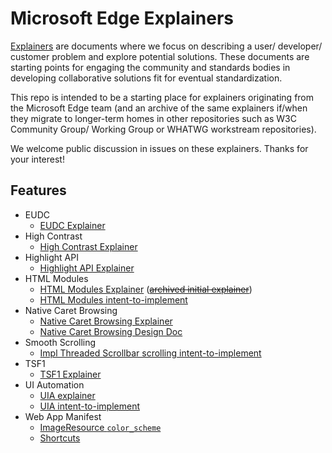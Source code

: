 # Microsoft Edge Explainers

[Explainers](https://w3ctag.github.io/explainers) are documents where we focus on describing a user/ developer/ customer problem and explore potential solutions. These documents are starting points for engaging the community and standards bodies in developing collaborative solutions fit for eventual standardization.

This repo is intended to be a starting place for explainers originating from the Microsoft Edge team (and an archive of the same explainers if/when they migrate to longer-term homes in other repositories such as W3C Community Group/ Working Group or WHATWG workstream repositories).

We welcome public discussion in issues on these explainers. Thanks for your interest! 

## Features

* EUDC
  * [EUDC Explainer](EUDC/explainer.md)
* High Contrast
  * [High Contrast Explainer](HighContrast/explainer.md)
* Highlight API
  * [Highlight API Explainer](highlight/explainer.md)
* HTML Modules
  * [HTML Modules Explainer](https://github.com/w3c/webcomponents/blob/gh-pages/proposals/html-modules-explainer.md) (~~[archived initial explainer](HTMLModules/explainer.md)~~)
  * [HTML Modules intent-to-implement](HTMLModules/i2i.md)
* Native Caret Browsing
  * [Native Caret Browsing Explainer](CaretBrowsing/explainer.md)
  * [Native Caret Browsing Design Doc](CaretBrowsing/designDoc.md)
* Smooth Scrolling
  * [Impl Threaded Scrollbar scrolling intent-to-implement](https://groups.google.com/a/chromium.org/forum/#!topic/input-dev/6ACOSDoAik4)
* TSF1 
  * [TSF1 Explainer](TSF1/explainer.md)
* UI Automation
  * [UIA explainer](UIA/explainer.md)
  * [UIA intent-to-implement](UIA/i2i.md)
* Web App Manifest
  * [ImageResource `color_scheme`](ImageResource-color_scheme/explainer.md)
  * [Shortcuts](Shortcuts/explainer.md)
